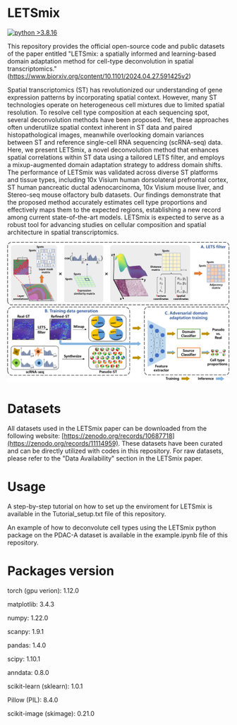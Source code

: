 
# LETSmix
[![python >3.8.16](https://img.shields.io/badge/python-3.8.16-brightgreen)](https://www.python.org/) 

This repository provides the official open-source code and public datasets of the paper entitled "LETSmix: a spatially informed and learning-based domain adaptation method for cell-type deconvolution in spatial transcriptomics." (https://www.biorxiv.org/content/10.1101/2024.04.27.591425v2)

Spatial transcriptomics (ST) has revolutionized our understanding of gene expression patterns by incorporating spatial context. However, many ST technologies operate on heterogeneous cell mixtures due to limited spatial resolution. To resolve cell type composition at each sequencing spot, several deconvolution methods have been proposed. Yet, these approaches often underutilize spatial context inherent in ST data and paired histopathological images, meanwhile overlooking domain variances between ST and reference single-cell RNA sequencing (scRNA-seq) data. Here, we present LETSmix, a novel deconvolution method that enhances spatial correlations within ST data using a tailored LETS filter, and employs a mixup-augmented domain adaptation strategy to address domain shifts. The performance of LETSmix was validated across diverse ST platforms and tissue types, including 10x Visium human dorsolateral prefrontal cortex, ST human pancreatic ductal adenocarcinoma, 10x Visium mouse liver, and Stereo-seq mouse olfactory bulb datasets. Our findings demonstrate that the proposed method accurately estimates cell type proportions and effectively maps them to the expected regions, establishing a new record among current state-of-the-art models. LETSmix is expected to serve as a robust tool for advancing studies on cellular composition and spatial architecture in spatial transcriptomics. 

<img src="method.png" width="800">

# Datasets

All datasets used in the LETSmix paper can be downloaded from the following website: [https://zenodo.org/records/10687718](https://zenodo.org/records/11114959). These datasets have been curated and can be directly utilized with codes in this repository. For raw datasets, please refer to the "Data Availability" section in the LETSmix paper.

# Usage

A step-by-step tutorial on how to set up the enviroment for LETSmix is available in the Tutorial_setup.txt file of this repository.

An example of how to deconvolute cell types using the LETSmix python package on the PDAC-A dataset is available in the example.ipynb file of this repository.

# Packages version
torch (gpu verion): 1.12.0

matplotlib: 3.4.3

numpy: 1.22.0

scanpy: 1.9.1

pandas: 1.4.0

scipy: 1.10.1

anndata: 0.8.0

scikit-learn (sklearn): 1.0.1

Pillow (PIL): 8.4.0

scikit-image (skimage): 0.21.0


